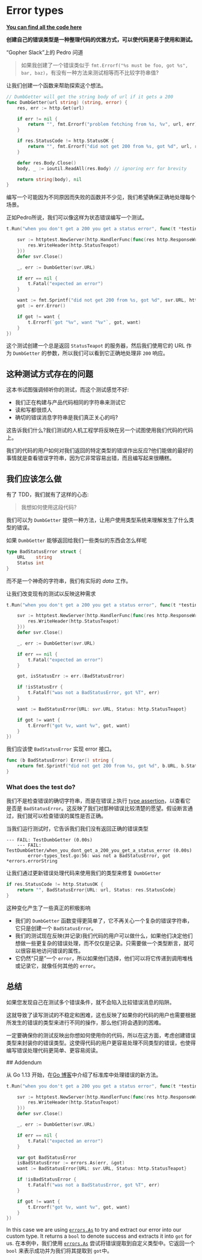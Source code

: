 # Error types

**[You can find all the code here](https://github.com/quii/learn-go-with-tests/tree/main/q-and-a/error-types)**

**创建自己的错误类型是一种整理代码的优雅方式，可以使代码更易于使用和测试。**

“Gopher Slack”上的 Pedro 问道

> 如果我创建了一个错误类似于 `fmt.Errorf("%s must be foo, got %s", bar, baz)`，有没有一种方法来测试相等而不比较字符串值?

让我们创建一个函数来帮助探索这个想法。

```go
// DumbGetter will get the string body of url if it gets a 200
func DumbGetter(url string) (string, error) {
	res, err := http.Get(url)

	if err != nil {
		return "", fmt.Errorf("problem fetching from %s, %v", url, err)
	}

	if res.StatusCode != http.StatusOK {
		return "", fmt.Errorf("did not get 200 from %s, got %d", url, res.StatusCode)
	}

	defer res.Body.Close()
	body, _ := ioutil.ReadAll(res.Body) // ignoring err for brevity

	return string(body), nil
}
```

编写一个可能因为不同原因而失败的函数并不少见，我们希望确保正确地处理每个场景。

正如Pedro所说，我们可以像这样为状态错误编写一个测试。


```go
t.Run("when you don't get a 200 you get a status error", func(t *testing.T) {

	svr := httptest.NewServer(http.HandlerFunc(func(res http.ResponseWriter, req *http.Request) {
		res.WriteHeader(http.StatusTeapot)
	}))
	defer svr.Close()

	_, err := DumbGetter(svr.URL)

	if err == nil {
		t.Fatal("expected an error")
	}

	want := fmt.Sprintf("did not get 200 from %s, got %d", svr.URL, http.StatusTeapot)
	got := err.Error()

	if got != want {
		t.Errorf(`got "%v", want "%v"`, got, want)
	}
})
```

这个测试创建一个总是返回 `StatusTeapot` 的服务器，然后我们使用它的 URL 作为 `DumbGetter` 的参数，所以我们可以看到它正确地处理非 `200` 响应。

## 这种测试方式存在的问题

这本书试图强调倾听你的测试，而这个测试感觉不好:

- 我们正在构建与产品代码相同的字符串来测试它
- 读和写都很烦人
- 确切的错误消息字符串是我们真正关心的吗?

这告诉我们什么?我们测试的人机工程学将反映在另一个试图使用我们代码的代码上。

我们的代码的用户如何对我们返回的特定类型的错误作出反应?他们能做的最好的事情就是查看错误字符串，因为它非常容易出错，而且编写起来很糟糕。

## 我们应该怎么做

有了 TDD，我们就有了这样的心态:

> 我想如何使用这段代码?

我们可以为 `DumbGetter` 提供一种方法，让用户使用类型系统来理解发生了什么类型的错误。

如果 `DumbGetter` 能够返回给我们一些类似的东西会怎么样呢

```go
type BadStatusError struct {
	URL    string
	Status int
}
```

而不是一个神奇的字符串，我们有实际的 _data_ 工作。

让我们改变现有的测试以反映这种需求

```go
t.Run("when you don't get a 200 you get a status error", func(t *testing.T) {

	svr := httptest.NewServer(http.HandlerFunc(func(res http.ResponseWriter, req *http.Request) {
		res.WriteHeader(http.StatusTeapot)
	}))
	defer svr.Close()

	_, err := DumbGetter(svr.URL)

	if err == nil {
		t.Fatal("expected an error")
	}

	got, isStatusErr := err.(BadStatusError)

	if !isStatusErr {
		t.Fatalf("was not a BadStatusError, got %T", err)
	}

	want := BadStatusError{URL: svr.URL, Status: http.StatusTeapot}

	if got != want {
		t.Errorf("got %v, want %v", got, want)
	}
})
```

我们应该使 `BadStatusError` 实现 error 接口。

```go
func (b BadStatusError) Error() string {
	return fmt.Sprintf("did not get 200 from %s, got %d", b.URL, b.Status)
}
```

### What does the test do?

我们不是检查错误的确切字符串，而是在错误上执行 [type assertion](https://tour.golang.org/methods/15)，以查看它是否是 `BadStatusError`。这反映了我们对那种错误比较清楚的愿望。假设断言通过，我们就可以检查错误的属性是否正确。

当我们运行测试时，它告诉我们我们没有返回正确的错误类型

```
--- FAIL: TestDumbGetter (0.00s)
    --- FAIL: TestDumbGetter/when_you_dont_get_a_200_you_get_a_status_error (0.00s)
    	error-types_test.go:56: was not a BadStatusError, got *errors.errorString
```

让我们通过更新错误处理代码来使用我们的类型来修复 `DumbGetter`

```go
if res.StatusCode != http.StatusOK {
	return "", BadStatusError{URL: url, Status: res.StatusCode}
}
```

这种变化产生了一些真正的积极影响

- 我们的 `DumbGetter` 函数变得更简单了，它不再关心一个复杂的错误字符串，它只是创建一个 `BadStatusError`。
- 我们的测试现在反映(并记录)我们代码的用户可以做什么，如果他们决定他们想做一些更复杂的错误处理，而不仅仅是记录。只需要做一个类型断言，就可以很容易地访问错误的属性。
- 它仍然“只是”一个 `error`，所以如果他们选择，他们可以将它传递到调用堆栈或记录它，就像任何其他的 `error`。

## 总结

如果您发现自己在测试多个错误条件，就不会陷入比较错误消息的陷阱。

这就导致了读写测试的不稳定和困难，这也反映了如果你的代码的用户也需要根据所发生的错误的类型来进行不同的操作，那么他们将会遇到的困难。

一定要确保你的测试反映出你想如何使用你的代码，所以在这方面，考虑创建错误类型来封装你的错误类型。这使得代码的用户更容易处理不同类型的错误，也使得编写错误处理代码更简单、更容易阅读。

## Addendum

从 Go 1.13 开始，在[Go 博客](https://blog.golang.org/go1.13-errors)中介绍了标准库中处理错误的新方法。

```go
t.Run("when you don't get a 200 you get a status error", func(t *testing.T) {

	svr := httptest.NewServer(http.HandlerFunc(func(res http.ResponseWriter, req *http.Request) {
		res.WriteHeader(http.StatusTeapot)
	}))
	defer svr.Close()

	_, err := DumbGetter(svr.URL)

	if err == nil {
		t.Fatal("expected an error")
	}

	var got BadStatusError
	isBadStatusError := errors.As(err, &got)
	want := BadStatusError{URL: svr.URL, Status: http.StatusTeapot}

	if !isBadStatusError {
		t.Fatalf("was not a BadStatusError, got %T", err)
	}

	if got != want {
		t.Errorf("got %v, want %v", got, want)
	}
})
```

In this case we are using [`errors.As`](https://golang.org/pkg/errors/#example_As) to try and extract our error into our custom type. It returns a `bool` to denote success and extracts it into `got` for us.
在本例中，我们使用 [`errors.As`](https://golang.org/pkg/errors/#example_As) 尝试将错误提取到自定义类型中。它返回一个 `bool` 来表示成功并为我们将其提取到 `got`中。

